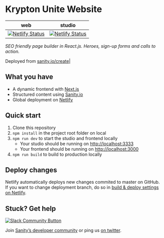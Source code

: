 # Krypton Unite Website


| web | studio |
|:---:|:------:|
|[![Netlify Status](https://api.netlify.com/api/v1/badges/6b7156d6-62f4-4959-a2e5-014522e1e4ee/deploy-status)](https://app.netlify.com/sites/kryptonunite/deploys)|[![Netlify Status](https://api.netlify.com/api/v1/badges/04bf8eee-878a-4685-8d2a-2159275cc3e9/deploy-status)](https://app.netlify.com/sites/kryptonunite-studio/deploys)

_SEO friendly page builder in React.js. Heroes, sign-up forms and calls to action._

Deployed from [sanity.io/create](https://www.sanity.io/create/?template=sanity-io%2Fsanity-template-nextjs-landing-pages)|

## What you have

- A dynamic frontend with [Next.js](https://nextjs.org)
- Structured content using [Sanity.io](https://www.sanity.io)
- Global deployment on [Netlify](https://netlify.com)

## Quick start

1. Clone this repository
2. `npm install` in the project root folder on local
3. `npm run dev` to start the studio and frontend locally
   - Your studio should be running on [http://localhost:3333](http://localhost:3333)
   - Your frontend should be running on [http://localhost:3000](http://localhost:3000)
4. `npm run build` to build to production locally

## Deploy changes

Netlify automatically deploys new changes commited to master on GitHub. If you want to change deployment branch, do so in [build & deploy settings on Netlify](https://www.netlify.com/docs/continuous-deployment/#branches-deploys).

## Stuck? Get help

[![Slack Community Button](https://slack.sanity.io/badge.svg)](https://slack.sanity.io/)

Join [Sanity’s developer community](https://slack.sanity.io) or ping us [on twitter](https://twitter.com/sanity_io).
